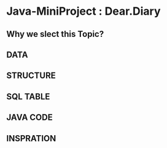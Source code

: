 # Java-MiniProject : Dear.Diary

## Why we slect this Topic?

## DATA

## STRUCTURE 

## SQL TABLE 

## JAVA CODE 

## INSPRATION 
